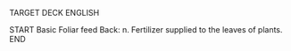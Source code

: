 TARGET DECK
ENGLISH

START
Basic
Foliar feed
Back: n. Fertilizer supplied to the leaves of plants.
END
